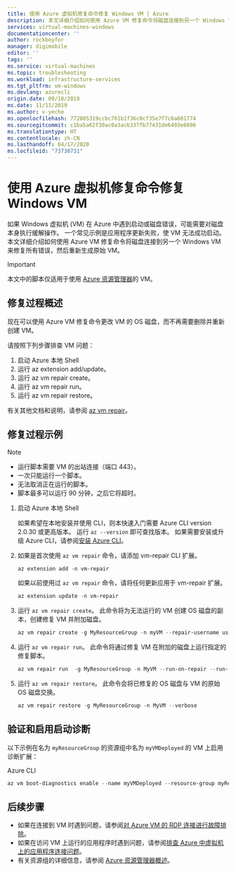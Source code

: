 ```yaml
---
title: 使用 Azure 虚拟机修复命令修复 Windows VM | Azure
description: 本文详细介绍如何使用 Azure VM 修复命令将磁盘连接到另一个 Windows VM 来修复所有错误，然后重新生成原始 VM。
services: virtual-machines-windows
documentationcenter: ''
author: rockboyfor
manager: digimobile
editor: ''
tags: ''
ms.service: virtual-machines
ms.topic: troubleshooting
ms.workload: infrastructure-services
ms.tgt_pltfrm: vm-windows
ms.devlang: azurecli
origin.date: 09/10/2019
ms.date: 11/11/2019
ms.author: v-yeche
ms.openlocfilehash: 772805319ccbc761b1f36c0cf35e7f7c6a601774
ms.sourcegitcommit: c1ba5a62f30ac0a3acb337fb77431de6493e6096
ms.translationtype: HT
ms.contentlocale: zh-CN
ms.lasthandoff: 04/17/2020
ms.locfileid: "73730731"
---
```

# <a name="repair-a-windows-vm-by-using-the-azure-virtual-machine-repair-commands"></a>使用 Azure 虚拟机修复命令修复 Windows VM

如果 Windows 虚拟机 (VM) 在 Azure 中遇到启动或磁盘错误，可能需要对磁盘本身执行缓解操作。 一个常见示例是应用程序更新失败，使 VM 无法成功启动。 本文详细介绍如何使用 Azure VM 修复命令将磁盘连接到另一个 Windows VM 来修复所有错误，然后重新生成原始 VM。

> [!IMPORTANT]
> 本文中的脚本仅适用于使用 [Azure 资源管理器](/azure-resource-manager/resource-group-overview)的 VM。

## <a name="repair-process-overview"></a>修复过程概述

现在可以使用 Azure VM 修复命令更改 VM 的 OS 磁盘，而不再需要删除并重新创建 VM。

请按照下列步骤排查 VM 问题：

1. 启动 Azure 本地 Shell
2. 运行 az extension add/update。
3. 运行 az vm repair create。
4. 运行 az vm repair run。
5. 运行 az vm repair restore。

有关其他文档和说明，请参阅 [az vm repair](https://docs.azure.cn/cli/ext/vm-repair/vm/repair?view=azure-cli-latest#az-vm-repair)。

## <a name="repair-process-example"></a>修复过程示例

> [!NOTE]
> * 运行脚本需要 VM 的出站连接（端口 443）。
> * 一次只能运行一个脚本。
> * 无法取消正在运行的脚本。
> * 脚本最多可以运行 90 分钟，之后它将超时。

1. 启动 Azure 本地 Shell

    <!--Not Available on The Azure Cloud Shell-->
    <!--Not Available on select **Try it** from the upper-right corner of a code block.-->
    <!--Not Available on Select **Copy** to copy the blocks of code, then paste the code into the local Shell, and select **Enter** to run it.-->

    如果希望在本地安装并使用 CLI，则本快速入门需要 Azure CLI version 2.0.30 或更高版本。 运行 ``az --version`` 即可查找版本。 如果需要安装或升级 Azure CLI，请参阅[安装 Azure CLI](https://docs.azure.cn/cli/install-azure-cli?view=azure-cli-latest)。

2. 如果是首次使用 `az vm repair` 命令，请添加 vm-repair CLI 扩展。

    ```powershell
    az extension add -n vm-repair
    ```

    如果以前使用过 `az vm repair` 命令，请将任何更新应用于 vm-repair 扩展。

    ```powershell
    az extension update -n vm-repair
    ```

3. 运行 `az vm repair create`。 此命令将为无法运行的 VM 创建 OS 磁盘的副本，创建修复 VM 并附加磁盘。

    ```powershell
    az vm repair create -g MyResourceGroup -n myVM --repair-username username --repair-password password!234 --verbose
    ```

4. 运行 `az vm repair run`。 此命令将通过修复 VM 在附加的磁盘上运行指定的修复脚本。

    ```powershell
    az vm repair run  -g MyResourceGroup -n MyVM --run-on-repair --run-id 2 --verbose
    ```

5. 运行 `az vm repair restore`。 此命令会将已修复的 OS 磁盘与 VM 的原始 OS 磁盘交换。

    ```powershell
    az vm repair restore -g MyResourceGroup -n MyVM --verbose
    ```

## <a name="verify-and-enable-boot-diagnostics"></a>验证和启用启动诊断

以下示例在名为 ``myResourceGroup`` 的资源组中名为 ``myVMDeployed`` 的 VM 上启用诊断扩展：

Azure CLI

```powershell
az vm boot-diagnostics enable --name myVMDeployed --resource-group myResourceGroup --storage https://mystor.blob.core.chinacloudapi.cn/
```

## <a name="next-steps"></a>后续步骤

* 如果在连接到 VM 时遇到问题，请参阅[对 Azure VM 的 RDP 连接进行故障排除](/virtual-machines/troubleshooting/troubleshoot-rdp-connection)。
* 如果在访问 VM 上运行的应用程序时遇到问题，请参阅[排查 Azure 中虚拟机上的应用程序连接问题](/virtual-machines/troubleshooting/troubleshoot-app-connection)。
* 有关资源组的详细信息，请参阅 [Azure 资源管理器概述](/azure-resource-manager/resource-group-overview)。

<!--Update_Description: new articles on repair windows VM using repair commands -->
<!--New.date: 11/11/2019-->
